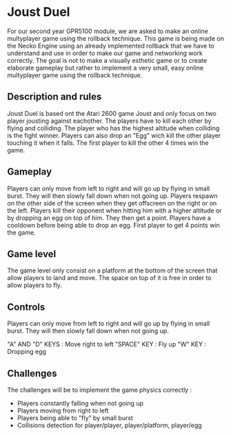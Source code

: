 # Joust Duel

For our second year GPR5100 module, we are asked to make an online multyplayer game using the rollback technique. This game is being made on the Necko Engine using an already implemented rollback that we have to understand and use in order to make our game and networking work correctly. The goal is not to make a visually esthetic game or to create elaborate gameplay but rather to implement a very small, easy online multyplayer game using the rollback technique.

## Description and rules
Joust Duel is based ont the Atari 2600 game Joust and only focus on two player jousting against eachother. The players have to kill each other by flying and colliding. The player who has the highest altitude when colliding is the fight winner. Players can also drop an "Egg" wich kill the other player touching it when it falls. The first player to kill the other 4 times win the game.


## Gameplay
Players can only move from left to right and will go up by flying in small burst. They will then slowly fall down when not going up.
Players respawn on the other side of the screen when they get offscreen on the right or on the left.
Players kill their opponent when hitting him with a higher altitude or by dropping an egg on top of him. They then get a point.
Players have a cooldown before being able to drop an egg.
First player to get 4 points win the game.

## Game level
The game level only consist on a platform at the bottom of the screen that allow players to land and move. The space on top of it is free in order to allow players to fly.

## Controls
Players can only move from left to right and will go up by flying in small burst. They will then slowly fall down when not going up.

"A" AND "D" KEYS : Move right to left
"SPACE" KEY : Fly up
"W" KEY : Dropping egg

## Challenges
The challenges will be to implement the game physics correctly :
- Players constantly falling when not going up
- Players moving from right to left
- Players being able to "fly" by small burst
- Collisions detection for player/player, player/platform, player/egg






 
